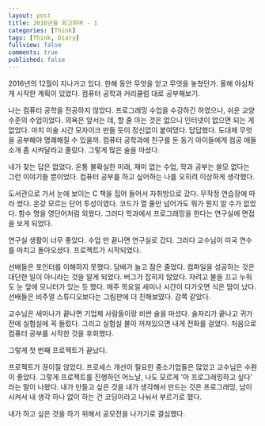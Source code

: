 ```yaml
---
layout: post
title: 2016년을 회고하며 - 1
categories: [Think]
tags: [Think, Diary]
fullview: false
comments: true
published: false
---
```


2016년의 12월이 지나가고 있다. 한해 동안 무엇을 얻고 무엇을 놓쳤던가. 올해 야심차게 시작한 계획이 있었다. 컴퓨터 공학과 커리큘럼 대로 공부해보기.

나는 컴퓨터 공학을 전공하지 않았다. 프로그래밍 수업을 수강하긴 하였으나, 쉬운 교양 수준의 수업이었다. 의욕은 앞서는 데, 할 줄 아는 것은 없으니 인터넷이 없으면 되는 게 없었다. 마치 미술 시간 모자이크 만들 듯이 정신없이 붙여댔다. 답답했다. 도대체 무엇을 공부해야 명쾌해질 수 있을까. 컴퓨터 공학과에 친구를 둔 동기 아이들에게 컴공 애들 소개 좀 시켜달라고 졸랐다. 그렇게 많은 술을 마셨다. 

내가 찾는 답은 없었다. 온통 불확실한 미래, 재미 없는 수업, 학과 공부는 쓸모 없다는 그런 이야기들 뿐이었다. 컴퓨터 공부를 하고 싶어하는 나를 오히려 이상하게 생각했다.

도서관으로 가서 눈에 보이는 C 책을 집어 들어서 자취방으로 갔다. 무작정 연습장에 따라 썼다. 온갖 모르는 단어 투성이였다. 코드가 열 줄만 넘어가도 뭐가 뭔지 알 수가 없었다. 함수 명을 영단어처럼 외웠다. 그러다 학과에서 프로그래밍을 한다는 연구실에 면접을 보게 되었다. 

연구실 생활이 너무 좋았다. 수업 만 끝나면 연구실로 갔다. 그러다 교수님이 미국 연수를 마치고 돌아오셨다. 프로젝트가 시작되었다.

선배들은 포인터를 이해하지 못했다. 담배가 늘고 잠은 줄었다. 컴파일을 성공하는 것은 대단한 일이 아니라는 것을 알게 되었다. 버그가 잡히지 않았다.  자려고 불을 끄고 누워도 눈 앞에 모니터가 있는 듯 했다. 매주 목요일 세미나 시간이 다가오면 식은 땀이 났다. 선배들은 비주얼 스튜디오보다는 그림판에 더 친해보였다. 감쪽 같았다. 

교수님은 세미나가 끝나면 기업체 사람들이랑 비싼 술을 마셨다. 술자리가 끝나고 귀가 전에 실험실에 꼭 들렀다. 그리고 실험실 불이 꺼져있으면 내게 전화를 걸었다. 처음으로 컴퓨터 공부를 시작한 것을 후회했다.

그렇게 첫 번째 프로젝트가 끝났다. 

프로젝트가 끊이질 않았다. 프로세스 개선이 필요한 중소기업들은 많았고 교수님은 수완이 좋았다. 그렇게 프로젝트를 진행하던 어느날, 나도 모르게 '아 프로그래밍하고 싶다' 라는 말이 나왔다. 내가 만들고 싶은 것을 내가 생각해서 만드는 것은 프로그래밍, 남이 시켜서 내 생각 하나 없이 하는 건 코딩이라고 나눠서 부르기로 했다.

내가 하고 싶은 것을 하기 위해서 공모전을 나가기로 결심했다. 
